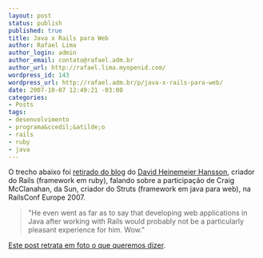 ```yaml
--- 
layout: post
status: publish
published: true
title: Java x Rails para Web
author: Rafael Lima
author_login: admin
author_email: contato@rafael.adm.br
author_url: http://rafael.lima.myopenid.com/
wordpress_id: 143
wordpress_url: http://rafael.adm.br/p/java-x-rails-para-web/
date: 2007-10-07 12:49:21 -03:00
categories: 
- Posts
tags: 
- desenvolvimento
- programa&ccedil;&atilde;o
- rails
- ruby
- java
---
```

O trecho abaixo foi <a href="http://www.loudthinking.com/posts/11-sun-surprises-at-railsconf-europe-2007">retirado do blog</a> do <a href="http://www.loudthinking.com"> David Heinemeier Hansson</a>, criador do Rails (framework em ruby), falando sobre a participa&ccedil;&atilde;o de Craig McClanahan, da Sun, criador do Struts (framework em java para web), na RailsConf Europe 2007.
<blockquote>"He even went as far as to say that developing web applications in Java after working with Rails would probably not be a particularly pleasant experience for him. Wow."</blockquote>
<a href="http://rafael.adm.br/p/justificando-minha-escolha/">Este post retrata em foto o que queremos dizer</a>.
